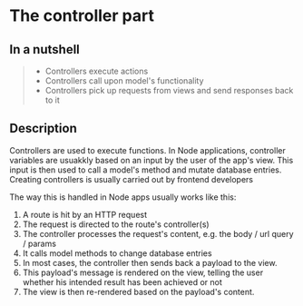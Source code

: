 # The controller part

## In a nutshell
> - Controllers execute actions
> - Controllers call upon model's functionality
> - Controllers pick up requests from views and send responses back to it

## Description
Controllers are used to execute functions. In Node applications, controller variables are usuakkly based on an input by the user of the app's view. This input is then used to call a model's method and mutate database entries. Creating controllers is usually carried out by frontend developers

The way this is handled in Node apps usually works like this: 

1. A route is hit by an HTTP request
2. The request is directed to the route's controller(s)
3. The controller processes the request's content, e.g. the body / url query / params
4. It calls model methods to change database entries
5. In most cases, the controller then sends back a payload to the view.
6. This payload's message is rendered on the view, telling the user whether his intended result has been achieved or not
7. The view is then re-rendered based on the payload's content.